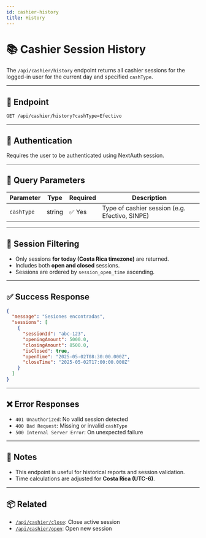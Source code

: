 ```yaml
---
id: cashier-history
title: History
---
```


# 📚 Cashier Session History

The `/api/cashier/history` endpoint returns all cashier sessions for the logged-in user for the current day and specified `cashType`.

---

## 📍 Endpoint

```http
GET /api/cashier/history?cashType=Efectivo
```

---

## 🔐 Authentication

Requires the user to be authenticated using NextAuth session.

---

## 🧾 Query Parameters

| Parameter  | Type   | Required | Description                                    |
| ---------- | ------ | -------- | ---------------------------------------------- |
| `cashType` | string | ✅ Yes   | Type of cashier session (e.g. Efectivo, SINPE) |

---

## 📅 Session Filtering

- Only sessions **for today (Costa Rica timezone)** are returned.
- Includes both **open and closed** sessions.
- Sessions are ordered by `session_open_time` ascending.

---

## ✅ Success Response

```json
{
  "message": "Sesiones encontradas",
  "sessions": [
    {
      "sessionId": "abc-123",
      "openingAmount": 5000.0,
      "closingAmount": 8500.0,
      "isClosed": true,
      "openTime": "2025-05-02T08:30:00.000Z",
      "closeTime": "2025-05-02T17:00:00.000Z"
    }
  ]
}
```

---

## ❌ Error Responses

- `401 Unauthorized`: No valid session detected
- `400 Bad Request`: Missing or invalid `cashType`
- `500 Internal Server Error`: On unexpected failure

---

## 📝 Notes

- This endpoint is useful for historical reports and session validation.
- Time calculations are adjusted for **Costa Rica (UTC-6)**.

---

## 📦 Related

- [`/api/cashier/close`](./close.md): Close active session
- [`/api/cashier/open`](./open.md): Open new session
